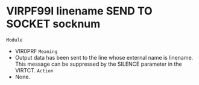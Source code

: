 # VIRPF99I linename SEND TO SOCKET socknum
`Module`
- VIR0PRF
`Meaning`
- Output data has been sent to the line whose external name is linename. This message can be suppressed by the SILENCE parameter in the VIRTCT.
`Action`
- None.
